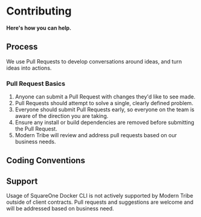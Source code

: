 # Contributing

**Here's how you can help.**

## Process

We use Pull Requests to develop conversations around ideas, and turn ideas into actions.

### Pull Request Basics

1. Anyone can submit a Pull Request with changes they'd like to see made.
2. Pull Requests should attempt to solve a single, clearly defined problem.
3. Everyone should submit Pull Requests early, so everyone on the team is aware of the direction you are taking.
4. Ensure any install or build dependencies are removed before submitting the Pull Request.
6. Modern Tribe will review and address pull requests based on our business needs.

## Coding Conventions

## Support

Usage of SquareOne Docker CLI is not actively supported by Modern Tribe outside of client contracts. Pull requests and suggestions are welcome and will be addressed based on business need.
